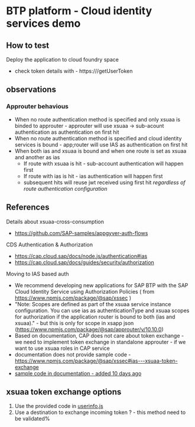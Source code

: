 # BTP platform - Cloud identity services demo

## How to test
Deploy the application to cloud foundry space
 - check token details with - https://<app url>/getUserToken
## observations

### Approuter behavious

- When no route authentication method is specified and only xsuaa is binded to approuter - approuter will use xsuaa -> sub-acount authentication as authentication on first hit
- When no route authentication method is specified and cloud identity services is bound - app;router will use IAS as authentication on first hit
- When both ias and xsuaa is bound and when one route is set as xsuaa and another as ias
    - If route with xsuaa is hit - sub-account authentication will happen first
    - If route with ias is hit - ias authentication will happen first
    - subsequent hits will reuse jwt received using first hit *regardless of route authentication configuration*

## References

Details about xsuaa-cross-consumption
- https://github.com/SAP-samples/appgyver-auth-flows

CDS Authentication & Authorization
- https://cap.cloud.sap/docs/node.js/authentication#ias
- https://cap.cloud.sap/docs/guides/security/authorization

Moving to IAS based auth
- We recommend developing new applications for SAP BTP with the SAP Cloud Identity Service using Authorization Policies ( from https://www.npmjs.com/package/@sap/xssec )
-  "Note: Scopes are defined as part of the xsuaa service instance configuration. You can use ias as authenticationType and xsuaa scopes for authorization if the application router is bound to both (ias and xsuaa)." - but this is only for scope in xsapp json (https://www.npmjs.com/package/@sap/approuter/v/10.10.0)
- Based on documentation, CAP does not care about token exchange - we need to implement token exchange in standalone approuter - if we want to use xsuaa roles in CAP service
- documentation does not provide sample code - https://www.npmjs.com/package/@sap/xssec#ias---xsuaa-token-exchange
- [sample code in documentation - added 10 days ago](./iasXsuaaTokenExchange.js)

## xsuaa token exchange options
1. Use the provided code in [userinfo.js](./router/userinfo.js)
2. Use a destination to exchange incoming token ? - this method need to be validated%
